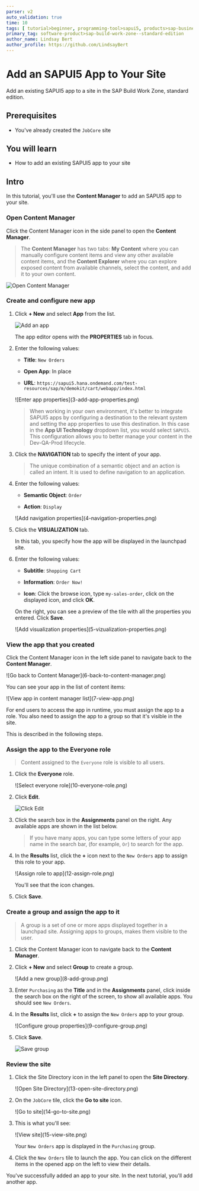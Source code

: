 ```yaml
---
parser: v2
auto_validation: true
time: 10
tags: [ tutorial>beginner, programming-tool>sapui5, products>sap-business-technology-platform, topic>cloud, products>sap-build-work-zone--standard-edition]
primary_tag: software-product>sap-build-work-zone--standard-edition
author_name: Lindsay Bert
author_profile: https://github.com/LindsayBert
---
```


# Add an SAPUI5 App to Your Site
<!-- description --> Add an existing SAPUI5 app to a site in the SAP Build Work Zone, standard edition.

## Prerequisites
 - You've already created the `JobCore` site


## You will learn
  - How to add an existing SAPUI5 app to your site

## Intro
In this tutorial, you'll use the **Content Manager** to add an SAPUI5 app to your site.

### Open Content Manager


 Click the Content Manager icon in the side panel to open the **Content Manager**.

>The **Content Manager** has two tabs: **My Content** where you can manually configure content items and view any other available content items, and the **Content Explorer** where you can explore exposed content from available channels, select the content, and add it to your own content.

  ![Open Content Manager](1-open-content-manager.png)


### Create and configure new app


1.  Click **+ New** and select **App** from the list.  

    ![Add an app](2-add-app.png)


    The app editor opens with the **PROPERTIES** tab in focus.

2. Enter the following values:

    * **Title**: `New Orders`

    * **Open App**: In place

    * **URL**:  `https://sapui5.hana.ondemand.com/test-resources/sap/m/demokit/cart/webapp/index.html`

    <!-- border -->![Enter app properties](3-add-app-properties.png)

    >When working in your own environment, it's better to integrate SAPUI5 apps by configuring a destination to the relevant system and setting the app properties to use this destination. In this case in the  **App UI Technology** dropdown list, you would select `SAPUI5`. This configuration allows you to better manage your content in the Dev-QA-Prod lifecycle.

3. Click the **NAVIGATION** tab to specify the intent of your app.

    > The unique combination of a semantic object and an action is called an intent. It is used to define navigation to an application.

4. Enter the following values:

    * **Semantic Object**: `Order`

    * **Action**: `Display`

    <!-- border -->![Add navigation properties](4-navigation-properties.png)

5. Click the **VISUALIZATION** tab.

    In this tab, you specify how the app will be displayed in the launchpad site.

6. Enter the following values:

      * **Subtitle**: `Shopping Cart `

      * **Information**:  `Order Now!`

      * **Icon**: Click the browse icon, type `my-sales-order`, click on the displayed icon, and click **OK**.

      On the right, you can see a preview of the tile with all the properties you entered.
      Click **Save**.

    <!-- border -->![Add visualization properties](5-vizualization-properties.png)



### View the app that you created


Click the Content Manager icon in the left side panel to navigate back to the **Content Manager**.

  <!-- border -->![Go back to Content Manager](6-back-to-content-manager.png)

You can see your app in the list of content items:

<!-- border -->![View app in content manager list](7-view-app.png)

For end users to access the app in runtime, you must assign the app to a role. You also need to assign the app to a group so that it's visible in the site.

This is described in the following steps.


### Assign the app to the Everyone role



>Content assigned to the `Everyone` role is visible to all users.

1. Click the **Everyone** role.

    <!-- border -->![Select everyone role](10-everyone-role.png)

2. Click **Edit**.

    ![Click Edit](11-edit.png)

3. Click the search box in the **Assignments** panel on the right. Any available apps are shown in the list below.

    >If you have many apps, you can type some letters of your app name in the search bar, (for example, `Or`) to search for the app.

4. In the **Results** list, click the **+** icon next to the `New Orders` app to assign this role to your app.

    <!-- border -->![Assign role to app](12-assign-role.png)

    You'll see that the icon changes.

5. Click **Save**.


### Create a group and assign the app to it



>A group is a set of one or more apps displayed together in a launchpad site.
 Assigning apps to groups, makes them visible to the user.

1. Click the Content Manager icon to navigate back to the **Content Manager**.

2. Click **+ New** and select **Group** to create a group.

    <!-- border -->![Add a new group](8-add-group.png)

2. Enter `Purchasing` as the **Title** and in the **Assignments** panel, click inside the search box on the right of the screen, to show all available apps. You should see `New Orders`.

3. In the **Results** list, click **+** to assign the `New Orders` app to your group.

    <!-- border -->![Configure group properties](9-configure-group.png)

4. Click **Save**.

    ![Save group](9a-save-group.png)




### Review the site


1. Click the Site Directory icon in the left panel to open the **Site Directory**.

    <!-- border -->![Open Site Directory](13-open-site-directory.png)

2. On the `JobCore` tile, click the **Go to site** icon.

    <!-- border -->![Go to site](14-go-to-site.png)

3. This is what you'll see:

    <!-- border -->![View site](15-view-site.png)

    Your `New Orders` app is displayed in the `Purchasing` group.

4. Click the `New Orders` tile to launch the app. You can click on the different items in the opened app on the left to view their details.

You've successfully added an app to your site. In the next tutorial, you'll add another app.

